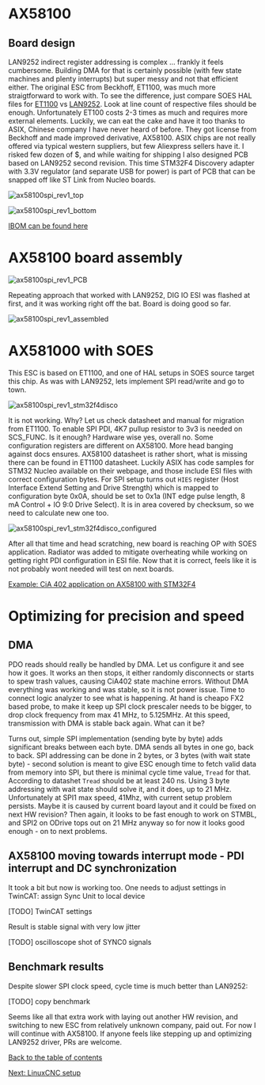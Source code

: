 # AX58100 

## Board design

LAN9252 indirect register addressing is complex ... frankly it feels cumbersome. Building DMA for that is certainly possible (with few state machines and plenty interrupts) but super messy and not that efficient either. The original ESC from Beckhoff, ET1100, was much more straigtforward to work with. To see the difference, just compare SOES HAL files for [ET1100](https://github.com/OpenEtherCATsociety/SOES/blob/master/soes/hal/rt-kernel-twrk60/esc_hw.c) vs [LAN9252](https://github.com/OpenEtherCATsociety/SOES/blob/master/soes/hal/linux-lan9252/esc_hw.c). Look at line count of respective files should be enough. 
Unfortunately ET100 costs 2-3 times as much and requires more external elements. Luckily, we can eat the cake and have it too thanks to ASIX, Chinese company I have never heard of before. They got license from Beckhoff and made improved derivative, AX58100. ASIX chips are not really offered via typical western suppliers, but few Aliexpress sellers have it. I risked few dozen of $, and while waiting for shipping I also designed PCB based on LAN9252 second revision. This time STM32F4 Discovery adapter with 3.3V regulator (and separate USB for power) is part of PCB that can be snapped off like ST Link from Nucleo boards.

![ax58100spi_rev1_top](img/ax58100_rev1_top.jpg "AX58100 SPI rev 1, top render")

![ax58100spi_rev1_bottom](img/ax58100_rev1_bottom.jpg "AX58100 SPI rev 1, bottom render")

[IBOM can be found here](https://kubabuda.github.io/ecat_servo/html/ax58100rev1_ibom.html)

# AX58100 board assembly

![ax58100spi_rev1_PCB](img/ax58100spi_rev1_PCB.jpg "AX58100 SPI rev 1, PCB")

Repeating approach that worked with LAN9252, DIG IO ESI was flashed at first, and it was working right off the bat. Board is doing good so far. 

![ax58100spi_rev1_assembled](img/ax58100spi_rev1_assembled.jpg "AX58100 SPI rev 1, assembled")

# AX581000 with SOES

This ESC is based on ET1100, and one of HAL setups in SOES source target this chip. As was with LAN9252, lets implement SPI read/write and go to town. 

![ax58100spi_rev1_stm32f4disco](img/ax58100spi_rev1_stm32f4disco.jpg "AX58100 SPI rev 1 with STM32F4 Discovery")

It is not working. Why? Let us check datasheet and manual for migration from ET1100. To enable SPI PDI, 4K7 pullup resistor to 3v3 is needed on SCS_FUNC. Is it enough? Hardware wise yes, overall no. Some configuration registers are different on AX58100. More head banging against docs ensures. AX58100 datasheet is rather short, what is missing there can be found in ET1100 datasheet. Luckily ASIX has code samples for STM32 Nucleo available on their webpage, and those include ESI files with correct configuration bytes. For SPI setup turns out `HIES` register (Host Interface Extend Setting and Drive Strength) which is mapped to configuration byte 0x0A, should be set to 0x1a (INT edge pulse length, 8 mA Control + IO 9:0 Drive Select). It is in area covered by checksum, so we need to calculate new one too.

![ax58100spi_rev1_stm32f4disco_configured](img/ax58100spi_rev1_stm32f4disco_configured.jpg "AX58100 SPI rev 1 with STM32F4 Discovery, configured")

After all that time and head scratching, new board is reaching OP with SOES application. Radiator was added to mitigate overheating while working on getting right PDI configuration in ESI file. Now that it is correct, feels like it is not probably wont needed will test on next boards.

[Example: CiA 402 application on AX58100 with STM32F4](https://github.com/kubabuda/ecat_servo/blob/master/examples/SOES_CIA402_AX58100)

# Optimizing for precision and speed

## DMA

PDO reads should really be handled by DMA. Let us configure it and see how it goes. It works an then stops, it either randomly disconnects or starts to spew trash values, causing CiA402 state machine errors. Without DMA everything was working and was stable, so it is not power issue. Time to connect logic analyzer to see what is happening. At hand is cheapo FX2 based probe, to make it keep up SPI clock prescaler needs to be bigger, to drop clock frequency from max 41 MHz, to 5.125MHz. At this speed, transmission with DMA is stable back again. What can it be?

Turns out, simple SPI implementation (sending byte by byte) adds significant breaks between each byte. DMA sends all bytes in one go, back to back. SPI addressing can be done in 2 bytes, or 3 bytes (with wait state byte) - second solution is meant to give ESC enough time to fetch valid data from memory into SPI, but there is minimal cycle time value, `Tread` for that. According to datashet `Tread` should be at least 240 ns. Using 3 byte addressing with wait state should solve it, and it does, up to 21 MHz. Unfortunately at SPI1 max speed, 41Mhz, with current setup problem persists. Maybe it is caused by current board layout and it could be fixed on next HW revision? Then again, it looks to be fast enough to work on STMBL, and SPI2 on ODrive tops out on 21 MHz anyway so for now it looks good enough - on to next problems.

## AX58100 moving towards interrupt mode - PDI interrupt and DC synchronization

It took a bit but now is working too. One needs to adjust settings in TwinCAT: assign Sync Unit to local device

[TODO] TwinCAT settings

Result is stable signal with very low jitter

[TODO] oscilloscope shot of SYNC0 signals

## Benchmark results

Despite slower SPI clock speed, cycle time is much better than LAN9252:

[TODO] copy benchmark

Seems like all that extra work with laying out another HW revision, and switching to new ESC from relatively unknown company, paid out.
For now I will continue with AX58100. If anyone feels like stepping up and optimizing LAN9252 driver, PRs are welcome.

[Back to the table of contents](https://kubabuda.github.io/ecat_servo)

[Next: LinuxCNC setup](https://kubabuda.github.io/ecat_servo/007-linuxcnc-setup)
